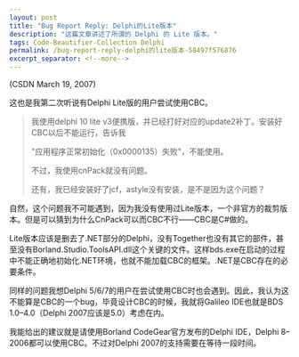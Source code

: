```yaml
---
layout: post
title: "Bug Report Reply: Delphi的Lite版本"
description: "这篇文章讲述了所谓的 Delphi 的 Lite 版本。"
tags: Code-Beautifier-Collection Delphi
permalink: /bug-report-reply-delphi的lite版本-58497f576876
excerpt_separator: <!--more-->
---
```

(CSDN March 19, 2007)

这也是我第二次听说有Delphi Lite版的用户尝试使用CBC。
<!--more-->

> 我使用delphi 10 lite v3便携版，并已经打好对应的update2补丁。安装好CBC以后不能运行，告诉我
>
> "应用程序正常初始化（0x0000135）失败"，不能使用。
>
> 不过，我使用cnPack就没有问题。
>
> 还有，我已经安装好了jcf，astyle没有安装，是不是因为这个问题？

自然，这个问题我不可能遇到，因为我没有使用过Lite版本，一个非官方的裁剪版本。但是可以猜到为什么CnPack可以而CBC不行――CBC是C#做的。

Lite版本应该是删去了.NET部分的Delphi，没有Together也没有其它的部件，甚至没有Borland.Studio.ToolsAPI.dll这个关键的文件。这样bds.exe在启动的过程中不能正确地初始化.NET环境，也就不能加载CBC的框架。.NET是CBC存在的必要条件。

同样的问题我想Delphi 5/6/7的用户在尝试使用CBC时也会遇到。因此，我认为这不能算是CBC的一个bug，毕竟设计CBC的时候，我就将Galileo IDE也就是BDS 1.0–4.0（Delphi 2007应该是5.0）考虑在内。

我能给出的建议就是请使用Borland CodeGear官方发布的Delphi IDE，Delphi 8–2006都可以使用CBC。不过对Delphi 2007的支持需要在等待一段时间。
